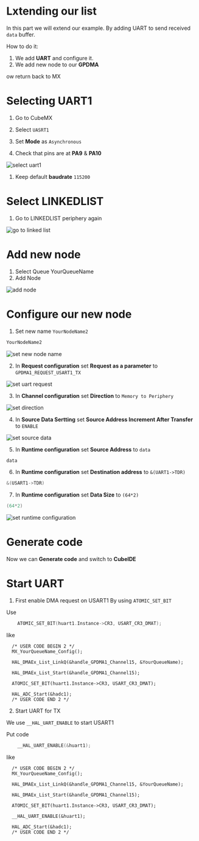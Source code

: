 # Lxtending our list

In this part we will extend our example. By adding UART to send received `data` buffer.

How to do it:

1. We add **UART** and configure it.
2. We add new node to our **GPDMA**

ow return back to MX

# Selecting UART1

1. Go to CubeMX
2. Select `UASRT1`
3. Set **Mode** as `Asynchronous`

4. Check that pins are at **PA9** & **PA10**

![select uart1](./img/22_03_09_131.png)

1. Keep default **baudrate** `115200`

# Select LINKEDLIST

1. Go to LINKEDLIST periphery again

![go to linked list](./img/22_03_09_133.gif)

# Add new node

1. Select Queue YourQueueName
2. Add Node

![add node](./img/22_03_09_137.gif)

# Configure our new node

1. Set new name `YourNodeName2`

```c
YourNodeName2
```

![set new node name](./img/22_03_09_139.gif)

2. In **Request configuration** set **Request as a parameter** to `GPDMA1_REQUEST_USART1_TX`

![set uart request](./img/22_03_09_143.gif)

3. In **Channel configuration** set **Direction** to `Memory to Periphery`

![set direction](./img/22_03_09_145.gif)

4. In **Source Data Sertting** set **Source Address Increment After Transfer** to `ENABLE` 

![set source data](./img/22_03_09_147.gif)

5. In **Runtime configuration** set **Source Address** to `data`

```c
data
```

6. In **Runtime configuration** set **Destination address** to `&(UART1->TDR)`

```c
&(USART1->TDR)
```

7. In **Runtime configuration** set **Data Size** to `(64*2)`

```c
(64*2)
```

![set runtime configuration](./img/22_03_09_151.gif)

# Generate code

Now we can **Generate code** and switch to **CubeIDE**

# Start UART

1. First enable DMA request on USART1
By using     `ATOMIC_SET_BIT`

Use 

```c
    ATOMIC_SET_BIT(huart1.Instance->CR3, USART_CR3_DMAT);
```

like 


```c-nc
  /* USER CODE BEGIN 2 */
  MX_YourQueueName_Config();

  HAL_DMAEx_List_LinkQ(&handle_GPDMA1_Channel15, &YourQueueName);

  HAL_DMAEx_List_Start(&handle_GPDMA1_Channel15);
  
  ATOMIC_SET_BIT(huart1.Instance->CR3, USART_CR3_DMAT);
  
  HAL_ADC_Start(&hadc1);
  /* USER CODE END 2 */
```

2. Start UART for TX

 We use `__HAL_UART_ENABLE` to start USART1

Put code
```c
    __HAL_UART_ENABLE(&huart1);
```

like 

```c-nc
  /* USER CODE BEGIN 2 */
  MX_YourQueueName_Config();

  HAL_DMAEx_List_LinkQ(&handle_GPDMA1_Channel15, &YourQueueName);

  HAL_DMAEx_List_Start(&handle_GPDMA1_Channel15);
  
  ATOMIC_SET_BIT(huart1.Instance->CR3, USART_CR3_DMAT);
  
  __HAL_UART_ENABLE(&huart1);
  
  HAL_ADC_Start(&hadc1);
  /* USER CODE END 2 */
```